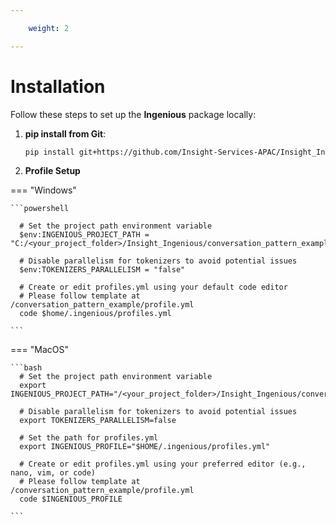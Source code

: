 ```yaml
---

    weight: 2

---
```



# Installation

Follow these steps to set up the **Ingenious** package locally:



1. **pip install from Git**:
    ```bash
    pip install git+https://github.com/Insight-Services-APAC/Insight_Ingenious.git
    ```

2. **Profile Setup**

=== "Windows"
      
    ```powershell

      # Set the project path environment variable
      $env:INGENIOUS_PROJECT_PATH = "C:/<your_project_folder>/Insight_Ingenious/conversation_pattern_example/config.yml"
      
      # Disable parallelism for tokenizers to avoid potential issues
      $env:TOKENIZERS_PARALLELISM = "false"
      
      # Create or edit profiles.yml using your default code editor
      # Please follow template at /conversation_pattern_example/profile.yml
      code $home/.ingenious/profiles.yml
      
    ```

=== "MacOS"

    ```bash
      # Set the project path environment variable
      export INGENIOUS_PROJECT_PATH="/<your_project_folder>/Insight_Ingenious/conversation_pattern_example/config.yml"
      
      # Disable parallelism for tokenizers to avoid potential issues
      export TOKENIZERS_PARALLELISM=false
      
      # Set the path for profiles.yml
      export INGENIOUS_PROFILE="$HOME/.ingenious/profiles.yml"
      
      # Create or edit profiles.yml using your preferred editor (e.g., nano, vim, or code)
      # Please follow template at /conversation_pattern_example/profile.yml
      code $INGENIOUS_PROFILE
 
    ```




